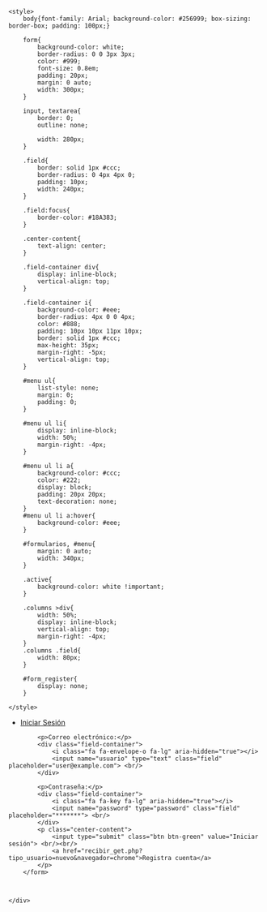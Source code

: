 <!DOCTYPE html>
<html lang="en">
<head>
	<meta charset="UTF-8">
	<title>Formulario</title>
	<link rel="stylesheet" href="boton.css">
	<link rel="stylesheet" href="font-awesome-4.7.0/css/font-awesome.min.css">

	<style>
		body{font-family: Arial; background-color: #256999; box-sizing: border-box; padding: 100px;}

		form{
			background-color: white;
			border-radius: 0 0 3px 3px;
			color: #999;
			font-size: 0.8em;
			padding: 20px;
			margin: 0 auto;
			width: 300px;
		}

		input, textarea{
			border: 0;
			outline: none;

			width: 280px;
		}

		.field{
			border: solid 1px #ccc;
			border-radius: 0 4px 4px 0; 
			padding: 10px;
			width: 240px;
		}

		.field:focus{
			border-color: #18A383;
		}

		.center-content{
			text-align: center;
		}

		.field-container div{
			display: inline-block;
			vertical-align: top;
		}

		.field-container i{
			background-color: #eee;
			border-radius: 4px 0 0 4px; 
			color: #888;
			padding: 10px 10px 11px 10px;
			border: solid 1px #ccc;
			max-height: 35px;
			margin-right: -5px;
			vertical-align: top;
		}

		#menu ul{
			list-style: none;
			margin: 0;
			padding: 0;
		}

		#menu ul li{
			display: inline-block;
			width: 50%;
			margin-right: -4px;
		}

		#menu ul li a{
			background-color: #ccc;
			color: #222;
			display: block;
			padding: 20px 20px;
			text-decoration: none;
		}
		#menu ul li a:hover{
			background-color: #eee;
		}

		#formularios, #menu{
			margin: 0 auto;
			width: 340px;
		}

		.active{
			background-color: white !important;
		}

		.columns >div{
			width: 50%;
			display: inline-block;
			vertical-align: top;
			margin-right: -4px;
		}
		.columns .field{
			width: 80px;
		}

		#form_register{
			display: none;
		}

	</style>
</head>
<body>
	<div id="menu">
		<ul>
			<li><a href="#" class="active">Iniciar Sesión</a></li>
		</ul>
	</div>
	<div id="formularios">
		<form action="recibir_post.php" id="form_session" method="post">

			<p>Correo electrónico:</p>
			<div class="field-container">
				<i class="fa fa-envelope-o fa-lg" aria-hidden="true"></i>	
				<input name="usuario" type="text" class="field" placeholder="user@example.com"> <br/>
			</div>

			<p>Contraseña:</p>
			<div class="field-container">
				<i class="fa fa-key fa-lg" aria-hidden="true"></i>	
				<input name="password" type="password" class="field" placeholder="*******"> <br/>
			</div>
			<p class="center-content">
				<input type="submit" class="btn btn-green" value="Iniciar sesión"> <br/><br/>
				<a href="recibir_get.php?tipo_usuario=nuevo&navegador=chrome">Registra cuenta</a>
			</p>
		</form>	

	

	</div>

</body>
</html>
